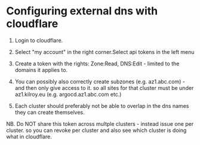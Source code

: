 # Configuring external dns with cloudflare

1. Login to cloudflare.

2. Select "my account" in the right corner.Select api tokens in the left menu

3. Create a token with the rights: Zone:Read, DNS:Edit - limited to the domains it applies to.

4. You can possibly also correctly create subzones (e.g. az1.abc.com) - and then only give access to it.
   so all sites for that cluster must be under az1.kilroy.eu (e.g. argocd.az1.abc.com etc.)

5. Each cluster should preferably not be able to overlap in the dns names they can create themselves.

NB. Do NOT share this token across multple clusters - instead issue one per cluster.
so you can revoke per cluster and also see which cluster is doing what in cloudflare.
